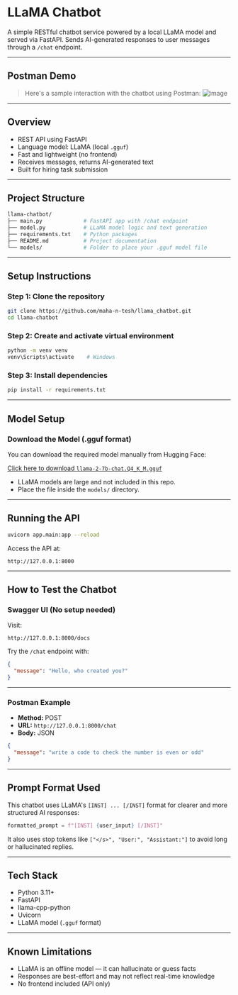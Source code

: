 # LLaMA Chatbot

A simple RESTful chatbot service powered by a local LLaMA model and served via FastAPI. Sends AI-generated responses to user messages through a `/chat` endpoint.

---

## Postman Demo
> Here's a sample interaction with the chatbot using Postman:
![image](https://github.com/user-attachments/assets/78e7d86f-ebe2-42ec-8960-8b26755e5729)

---
## Overview

- REST API using FastAPI
- Language model: LLaMA (local `.gguf`)
- Fast and lightweight (no frontend)
- Receives messages, returns AI-generated text
- Built for hiring task submission

---

## Project Structure

```graphql
llama-chatbot/
├── main.py             # FastAPI app with /chat endpoint
├── model.py            # LLaMA model logic and text generation
├── requirements.txt    # Python packages
├── README.md           # Project documentation
└── models/             # Folder to place your .gguf model file
```

---

## Setup Instructions

### Step 1: Clone the repository

```bash
git clone https://github.com/maha-n-tesh/llama_chatbot.git
cd llama-chatbot
```

### Step 2: Create and activate virtual environment

```bash
python -m venv venv
venv\Scripts\activate    # Windows
```

### Step 3: Install dependencies

```bash
pip install -r requirements.txt
```

---

## Model Setup

### Download the Model (.gguf format)

You can download the required model manually from Hugging Face:

[Click here to download `llama-2-7b-chat.Q4_K_M.gguf`](https://huggingface.co/TheBloke/Llama-2-7B-Chat-GGUF/resolve/main/llama-2-7b-chat.Q4_K_M.gguf)

- LLaMA models are large and not included in this repo.
- Place the file inside the `models/` directory.

---

## Running the API

```bash
uvicorn app.main:app --reload
```

Access the API at:

```
http://127.0.0.1:8000
```

---

## How to Test the Chatbot

### Swagger UI (No setup needed)

Visit:

```
http://127.0.0.1:8000/docs
```

Try the `/chat` endpoint with:

```json
{
  "message": "Hello, who created you?"
}
```

---

### Postman Example

- **Method:** POST
- **URL:** `http://127.0.0.1:8000/chat`
- **Body:** JSON

```json
{
  "message": "write a code to check the number is even or odd"
}
```

---

## Prompt Format Used

This chatbot uses LLaMA's `[INST] ... [/INST]` format for clearer and more structured AI responses:

```python
formatted_prompt = f"[INST] {user_input} [/INST]"
```

It also uses stop tokens like `["</s>", "User:", "Assistant:"]` to avoid long or hallucinated replies.

---

## Tech Stack

- Python 3.11+
- FastAPI
- llama-cpp-python
- Uvicorn
- LLaMA model (`.gguf` format)

---

## Known Limitations

- LLaMA is an offline model — it can hallucinate or guess facts
- Responses are best-effort and may not reflect real-time knowledge
- No frontend included (API only)
